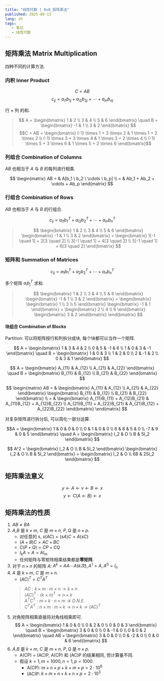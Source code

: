 ```yaml
---
title: "线性代数 | 0x0_矩阵乘法"
published: 2025-06-13
lang: zh
tags:
   - 笔记
   - 线性代数
---
```


## 矩阵乘法 Matrix Multiplication

四种不同的计算方法.

### 内积 Inner Product

$$C = AB$$
$$c_{ij} = a_{i1}b_{1j} + a_{i2}b_{2j} + \cdots + a_{in}b_{nj}$$

行 $\times$ 列 的和.

> $$
A = \begin{bmatrix} 
   1 & 2 \\ 
   3 & 4 \\ 
   5 & 6 
\end{bmatrix} \quad 
B = \begin{bmatrix}
   -1 & 1 \\ 
   3 & 2 
\end{bmatrix}
$$
> $$C = AB = \begin{bmatrix}
   (-1) \times 1 + 3 \times 2 & 1 \times 1 + 2 \times 2 \\ 
   (-1) \times 3 + 3 \times 4 & 1 \times 3 + 2 \times 4 \\ 
   (-1) \times 5 + 3 \times 6 & 1 \times 5 + 2 \times 6 
\end{bmatrix}$$

### 列组合 Combination of Columns 

$AB$ 也相当于 $A$ 与 $B$ 的每列进行相乘.

$$
\begin{matrix}
AB = & A[b_1 \ b_2 \ \cdots \ b_p] \\
   = & Ab_1 + Ab_2 + \cdots + Ab_p
\end{matrix}
$$

### 行组合 Combination of Rows

$AB$ 也相当于 $A$ 与 $B$ 的行组合.

$$c_{ij} = a_{i1}b^T_1 + a_{i2}b^T_2 + \cdots + a_{in}b^T_n$$

> $$ 
\begin{bmatrix} 
   1 & 2 \\ 
   3 & 4 \\ 
   5 & 6 
\end{bmatrix} 
\begin{bmatrix} 
   -1 & 1 \\ 
   3 & 2
\end{bmatrix} 
= 
\begin{bmatrix} 
   1[-1 \quad 1] + 2[3 \quad 2] \\ 
   3[-1 \quad 1] + 4[3 \quad 2] \\ 
   5[-1 \quad 1] + 6[3 \quad 2]
\end{bmatrix} 
$$

### 矩阵和 Summation of Matrices

$$c_{ij} = a_1b^T_1 + a_2b^T_2 + \cdots + a_nb^T_n$$

多个矩阵 $a_ib^T_j$ 求和.

>$$
\begin{bmatrix} 
   1 & 2 \\ 
   3 & 4 \\ 
   5 & 6
\end{bmatrix} 
\begin{bmatrix} 
   -1 & 1 \\ 
   3 & 2 
\end{bmatrix} = 
\begin{bmatrix} 
   \begin{bmatrix} 
      1 \\ 
      3 \\ 
      5 
   \end{bmatrix} 
   \begin{bmatrix} 
      -1 & 1 
   \end{bmatrix} + 
   \begin{bmatrix} 
      2 \\ 
      4 \\ 
      6 
   \end{bmatrix} 
   \begin{bmatrix} 
      3 & 2 
   \end{bmatrix} 
\end{bmatrix}
$$

#### 块组合 Combination of Blocks

Partition: 可以将矩阵按行和列拆分成块, 每个块都可以当作一个矩阵.

$$
A = \begin{bmatrix}
   1 & 3 & 4 & 2 \\ 
   0 & 5 & -1 & 6 \\ 
   1 & 0 & 3 & -1 
\end{bmatrix}  \quad
B = \begin{bmatrix}
   1 & 0 & 3 \\ 
   1 & 2 & 0 \\ 
   2 & -1 & 2 \\ 
   0 & 3 & 1 
 \end{bmatrix}
$$

$$
A = \begin{bmatrix}
   A_{11} & A_{12} \\ 
   A_{21} & A_{22} 
\end{bmatrix} \quad 
B = \begin{bmatrix}
   B_{11} & B_{12} \\ 
   B_{21} & B_{22} 
\end{bmatrix}
$$

$$
\begin{matrix}
AB = & 
   \begin{bmatrix}
      A_{11} & A_{12} \\ 
      A_{21} & A_{22} 
   \end{bmatrix} 
   \begin{bmatrix}
      B_{11} & B_{12} \\ 
      B_{21} & B_{22} 
   \end{bmatrix} \\
   = & \begin{bmatrix} A_{11}B_{11} + A_{12}B_{21} & A_{11}B_{12} + A_{12}B_{22} \\ A_{21}B_{11} + A_{22}B_{21} & A_{21}B_{12} + A_{22}B_{22} \end{bmatrix}
\end{matrix}
$$

对复杂矩阵进行拆分后, 可以简化一部分运算.
> 
$$A = 
\begin{bmatrix}
   1 & 0 & 0 & 0 \\ 
   0 & 1 & 0 & 0 \\ 
   6 & 8 & 5 & 0 \\ 
   -7 & 9 & 0 & 5 
\end{bmatrix} \quad 
A = 
\begin{bmatrix}
   I_2 & O \\ 
   B & 5I_2 
\end{bmatrix}
 $$

 $$
 A^2 = 
\begin{bmatrix}
   I_2 & O \\ 
   B & 5I_2 
\end{bmatrix} 
\begin{bmatrix}
   I_2 & O \\ 
   B & 5I_2 
\end{bmatrix} = 
\begin{bmatrix}
   I_2 & O \\ 
   6B & 25I_2 
\end{bmatrix}
$$

## 矩阵乘法意义

$$y \leftarrow A \leftarrow v \leftarrow B \leftarrow x$$
$$ y \leftarrow C(A \leftarrow B) \leftarrow x$$ 

## 矩阵乘法的性质

1. $AB \not = BA$
1. $A$,$B$ 是 $k \times m$, $C$ 是 $m \times n$, $P,Q$ 是 $n \times p$.  
   - 对任意的 $s$, $s(AC) = (sA)C = A(sC)$  
   - $(A + B)C = AC + BC$  
   - $C(P+Q)=CP+CQ$  
   - $I_kA = A = AI_m$  
   - 任何矩阵与零矩阵相乘结果都是**零矩阵**.
1. 对于 $n \times n$ 的矩阵 $A$: $A^k = AA \cdots A(k次), A^1=A, A^0 = I_n$  
1. $A$ 是 $k \times m$, $C$ 是 $m \times n$.
   - $(AC)^T = C^TA^T$
   > $AC: k \times m \cdot m \times n \rightarrow k \times n$  
   > $(AC)^T: (k \times n)^T \rightarrow n \times k$  
   > $A^TC^T: m \times k \cdot n \times m \not \rightarrow D.N.E.$  
   > $C^TA^T: n \times m \cdot m \times k \rightarrow n \times k \rightarrow (AC)^T$  
1. 对角矩阵相乘直接将对角线相乘即可.
   $$
   A = \begin{bmatrix}
      1 & 0 & 0 \\
      0 & 2 & 0 \\ 
      0 & 0 & 3 
   \end{bmatrix} \quad 
   B = \begin{bmatrix}
      3 & 0 & 0 \\
      0 & -1 & 0 \\ 
      0 & 0 & 2 
   \end{bmatrix} \quad 
   AB = \begin{bmatrix}
      3 & 0 & 0 \\
      0 & -2 & 0 \\ 
      0 & 0 & 6 
   \end{bmatrix}
   $$
1. $A$,$B$ 是 $k \times m$, $C$ 是 $m \times n$, $P,Q$ 是 $n \times p$.  
   - A(CP) = (AC)P, A(CP) 和 (AC)P 的结果相同, 但计算量不同.
   - 假设 $k = 1, m = 1000, n = 1, p = 1000$.
     - A(CP): $m \times n \times p + k \times m \times p = 2 \cdot 10^6$
     - (AC)P: $k \times m \times n + k \times n \times p = 2 \cdot 10^3$
